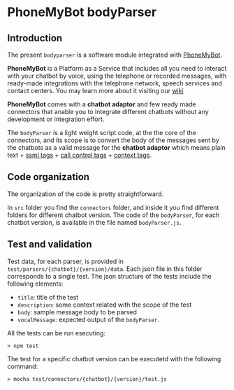 # PhoneMyBot bodyParser

## Introduction

The present `bodyparser` is a software module integrated with [PhoneMyBot](https://www.phonemybot.com).

**PhoneMyBot** is a Platform as a Service that includes all you need to interact with your chatbot by voice, using the telephone or recorded messages, with ready-made integrations with the telephone network, speech services and contact centers. You may learn more about it visiting our [wiki](https://wiki.phonemybot.com)

**PhoneMyBot** comes with a **chatbot adaptor** and few ready made connectors that anable you to integrate different chatbots without any development or integration effort.

The `bodyParser` is a light weight script code, at the the core of the connectors, and its scope is to convert the body of the messages sent by the chatbots as a valid message for the **chatbot adaptor**  which means plain text + [ssml tags](https://wiki.phonemybot.com/en/direct-api/SSML-support) + [call control tags](https://wiki.phonemybot.com/en/direct-api/callcontrol-ML) + [context tags](https://wiki.phonemybot.com/en/).


## Code organization

The organization of the code is pretty straightforward. 

In `src` folder you  find the `connectors` folder, and inside it you find different folders for different chatbot version. The code of the `bodyParser`, for each chatbot version, is available in the file named `bodyParser.js`.


## Test and validation

Test data, for each parser, is provided in `test/parsers/{chatbot}/{version}/data`. Each json file in this folder corresponds to a single test.
The json structure of the tests include the following elements:
- `title`: title of the test
- `description`: some context related with the scope of the test
- `body`: sample message body to be parsed
- `vocalMessage`: expected output of the `bodyParser`.

All the tests can be run esecuting:

```
> npm test
```

The test for a specific chatbot version can be executetd with the following command:

```
> mocha test/connectors/{chatbot}/{version}/test.js
```
